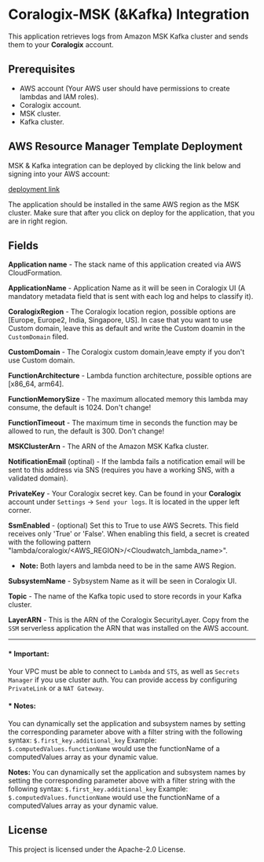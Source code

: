 # Coralogix-MSK (&Kafka) Integration

This application retrieves logs from Amazon MSK Kafka cluster and sends them to your **Coralogix** account.

## Prerequisites
* AWS account (Your AWS user should have permissions to create lambdas and IAM roles).
* Coralogix account.
* MSK cluster.
* Kafka cluster.

## AWS Resource Manager Template Deployment

MSK & Kafka integration can be deployed by clicking the link below and signing into your AWS account:

[deployment link](https://us-east-1.console.aws.amazon.com/lambda/home?region=us-east-1#/create/app?applicationId=arn:aws:serverlessrepo:eu-central-1:597078901540:applications/Coralogix-MSK)

The application should be installed in the same AWS region as the MSK cluster. Make sure that after you click on deploy for the application, that you are in right region.

## Fields

**Application name** - The stack name of this application created via AWS CloudFormation.

**ApplicationName** - Application Name as it will be seen in Coralogix UI  (A mandatory metadata field that is sent with each log and helps to classify it).

**CoralogixRegion** - The Coralogix location region, possible options are [Europe, Europe2, India, Singapore, US]. In case that you want to use Custom domain, leave this as default and write the Custom doamin in the ``CustomDomain`` filed.

**CustomDomain** - The Coralogix custom domain,leave empty if you don't use Custom domain.

**FunctionArchitecture** - Lambda function architecture, possible options are [x86_64, arm64]. 

**FunctionMemorySize** - The maximum allocated memory this lambda may consume, the default is 1024. Don't change!

**FunctionTimeout** - The maximum time in seconds the function may be allowed to run, the default is 300. Don't change!

**MSKClusterArn** - The ARN of the Amazon MSK Kafka cluster.

**NotificationEmail** (optinal) - If the lambda fails a notification email will be sent to this address via SNS (requires you have a working SNS, with a validated domain).

**PrivateKey** - Your Coralogix secret key. Can be found in your **Coralogix** account under `Settings` -> `Send your logs`. It is located in the upper left corner.

**SsmEnabled** - (optional) Set this to True to use AWS Secrets. This field receives only 'True' or 'False'. When enabling this field, a secret is created with the following pattern "lambda/coralogix/<AWS_REGION>/<Cloudwatch_lambda_name>". 
* **Note:** Both layers and lambda need to be in the same AWS Region.

**SubsystemName** - Sybsystem Name as it will be seen in Coralogix UI.

**Topic** - The name of the Kafka topic used to store records in your Kafka cluster.

**LayerARN** - This is the ARN of the Coralogix SecurityLayer. Copy from the ``SSM`` serverless application the ARN that was installed on the AWS account. 

---------------------
#### * **Important:** 
Your VPC must be able to connect to `Lambda` and `STS`, as well as `Secrets Manager` if you use cluster auth. You can provide access by configuring `PrivateLink` or a `NAT Gateway`.

#### * **Notes:**
You can dynamically set the application and subsystem names by setting the corresponding parameter above with a filter string with the following syntax: `$.first_key.additional_key`
Example: `$.computedValues.functionName` would use the functionName of a computedValues array as your dynamic value.

**Notes:**
You can dynamically set the application and subsystem names by setting the corresponding parameter above with a filter string with the following syntax:
`$.first_key.additional_key`
Example:
`$.computedValues.functionName` would use the functionName of a computedValues array as your dynamic value.

## License

This project is licensed under the Apache-2.0 License.